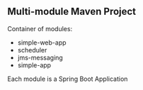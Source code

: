 ## Multi-module Maven Project

Container of modules:

* simple-web-app
* scheduler
* jms-messaging
* simple-app

Each module is a Spring Boot Application